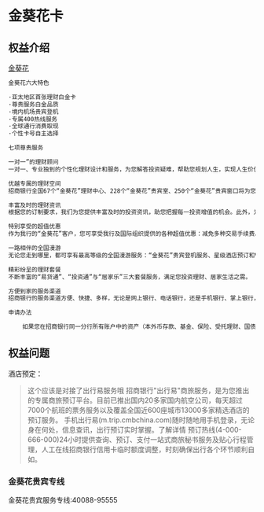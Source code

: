 # 金葵花卡
## 权益介绍
[金葵花](http://www.cmbchina.com/personal/allinonecard/CardInfo.aspx?guid=be48a9ab-300f-4393-b80e-02308ddf1a7f)
```html
金葵花六大特色

·亚太地区首张理财白金卡
·尊贵服务白金品质
·境内机场贵宾登机
·专属400热线服务
·全球通行消费取现
·个性卡号自主选择

七项尊贵服务

一对一”的理财顾问
一对一、专业独到的个性化理财设计和服务，为您解答投资疑难，帮助您规划人生，实现人生价值的最大化，助您拥有更加美满的生活。

优越专属的理财空间
招商银行全国67个“金葵花”理财中心、228个“金葵花”贵宾室、250个“金葵花”贵宾窗口将为您优先办理业务。您从此不用排队，不用等候，尽享优越专属的理财空间。

丰富及时的理财资讯
根据您的订制要求，我们为您提供丰富及时的投资资讯，助您把握每一投资增值的机会。此外，为了让您全面掌握账户收支情况，招商银行每月向您邮寄“金葵花卡”对账单，账户内的所有交易记录清晰列明，一目了然。

特别享受的超值优惠
作为我行的“金葵花”客户，您可享受我行及国际组织提供的各种超值优惠：减免多种交易手续费、特约商户优惠消费折扣。

一路相伴的全国漫游
无论您走到哪里，都可享有最高等级的全国漫游服务：“金葵花”贵宾登机服务、星级酒店预订和VIP服务、远程医疗紧急救援服务、预订机票、天气交通咨询服务、免费临时保管箱服务、应急取款、紧急挂失、免费手机短信或E-mail理财秘书通知服务等。

精彩纷呈的理财套餐
不断丰富的“易贷通”、“投资通”与“居家乐”三大套餐服务，满足您投资理财、居家生活之需。

方便到家的服务渠道
招商银行的服务渠道方便、快捷、多样，无论是网上银行、电话银行，还是手机银行、掌上银行，均提供一年365天，全天24小时“无间断”服务，让您的理财倍感从容，一切变得轻松自如。“金葵花卡”客户还可以拨打40088-95555享受招商银行提供的免费专属服务、快易理财服务以及网上个人银行“金葵花卡”专属通道服务，尽显尊贵。

申请办法

    如果您在招商银行同一分行所有账户中的资产（本外币存款、基金、保险、受托理财、国债和第三方存管等），折合人民币总额达到50万元，即可申请办理“一卡通”金葵花卡。

```
## 权益问题
酒店预定：
> 这个应该是对接了出行易服务哦
招商银行"出行易"商旅服务，是为您推出的专属商旅预订平台。目前已推出国内20多家国内航空公司，每天超过7000个航班的票务服务以及覆盖全国近600座城市13000多家精选酒店的预订服务。
手机出行易(m.trip.cmbchina.com)随时随地用手机登录，无论身在何处，信息查讯，出行预订实时掌握。了解详情 预订热线(4-000-666-000)24小时提供查询、预订、支付一站式商旅秘书服务及贴心行程管理，人工在线招商银行信用卡临时额度调整，时刻确保出行各个环节顺利自如。

### 金葵花贵宾专线
金葵花贵宾服务专线:40088-95555